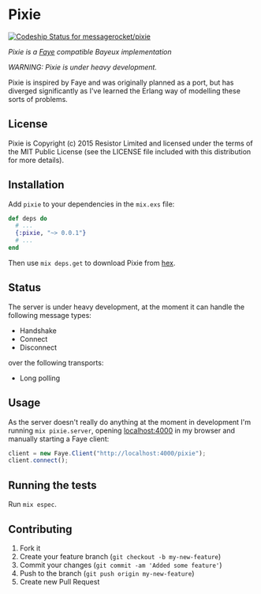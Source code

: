 # Pixie

[ ![Codeship Status for messagerocket/pixie](https://codeship.com/projects/eb1dde70-2d10-0133-c122-16954c8f6a18/status?branch=master)](https://codeship.com/projects/98754)

*Pixie is a [Faye](http://faye.jcoglan.com) compatible Bayeux implementation*

*WARNING: Pixie is under heavy development.*

Pixie is inspired by Faye and was originally planned as a port, but has
diverged significantly as I've learned the Erlang way of modelling these
sorts of problems.

## License

Pixie is Copyright (c) 2015 Resistor Limited and licensed under the terms of
the MIT Public License (see the LICENSE file included with this distribution
for more details).

## Installation

Add `pixie` to your dependencies in the `mix.exs` file:

```elixir
def deps do
  # ...
  {:pixie, "~> 0.0.1"}
  # ...
end
```

Then use `mix deps.get` to download Pixie from [hex](https://hex.pm/).

## Status

The server is under heavy development, at the moment it can handle the
following message types:

  - Handshake
  - Connect
  - Disconnect

over the following transports:

  - Long polling

## Usage

As the server doesn't really do anything at the moment in development I'm
running `mix pixie.server`, opening [localhost:4000](http://localhost:4000)
in my browser and manually starting a Faye client:


```javascript
client = new Faye.Client("http://localhost:4000/pixie");
client.connect();
```

## Running the tests

Run `mix espec`.

## Contributing

1. Fork it
2. Create your feature branch (`git checkout -b my-new-feature`)
3. Commit your changes (`git commit -am 'Added some feature'`)
4. Push to the branch (`git push origin my-new-feature`)
5. Create new Pull Request
